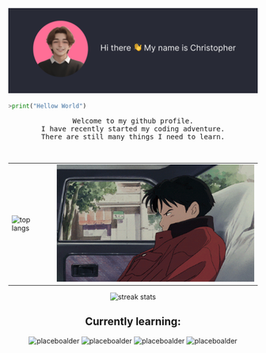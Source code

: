 <img src="assets/start.png">
<br>

```python
>print("Hellow World")
```

<pre align="center">
Welcome to my github profile.
I have recently started my coding adventure.
There are still many things I need to learn.
</pre>
<br>
<table align="center" >
  <tr>
    <td>
      <img src="https://kucielstats.vercel.app/api/top-langs/?username=KucielKrzysztof&layout=compact&theme=dracula" alt="top langs" style="width: 400px;">
    </td>
    <td>
      <img src="assets/car.gif" style="width: 400px;">
    </td>
  </tr>
</table>

<p align="center">
<img src="https://streak-stats.demolab.com/?user=KucielKrzysztof&theme=dracula" alt="streak stats">
</p>

<!-- # test test

## test test -->
<h2 align="center">Currently learning:</h2>
<p align="center">
<img src="https://img.shields.io/badge/html-%23ff6e96?style=for-the-badge&logo=html5&logoColor=%23282a36" alt="placeboalder">
<img src="https://img.shields.io/badge/css-%23ff6e96?style=for-the-badge&logo=css3&logoColor=%23282a36" alt="placeboalder">
<img src="https://img.shields.io/badge/javascript-%23ff6e96?style=for-the-badge&logo=javascript&logoColor=%23282a36
" alt="placeboalder">
<img src="https://img.shields.io/badge/django-%23ff6e96?style=for-the-badge&logo=django&logoColor=%23282a36" alt="placeboalder">
</p>
